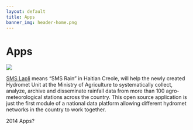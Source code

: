 ```yaml
---
layout: default
title: Apps 
banner_img: header-home.png
---
```


Apps
====

![]({{site.baseurl}}/img/sms-lapli.png)

[SMS Lapli](http://github.com/gfdrr/sms-lapli) means “SMS Rain” in Haitian Creole, will help the newly created Hydromet Unit at the Ministry of Agriculture to systematically collect, analyze, archive and disseminate rainfall data from more than 100 agro-meteorological stations across the country. This open source application is just the first module of a national data platform allowing different hydromet networks in the country to work together.


2014 Apps?


